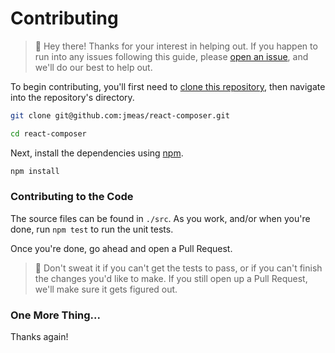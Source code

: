 # Contributing

> :wave: Hey there! Thanks for your interest in helping out. If you happen to
run into any issues following this guide, please
[open an issue](https://github.com/jmeas/react-composer/issues/new?title=Contributing+help),
and we'll do our best to help out.

To begin contributing, you'll first need to
[clone this repository](https://help.github.com/articles/cloning-a-repository/),
then navigate into the repository's directory.

```sh
git clone git@github.com:jmeas/react-composer.git

cd react-composer
```

Next, install the dependencies using [npm](https://www.npmjs.com/).

```js
npm install
```

### Contributing to the Code

The source files can be found in `./src`. As you work, and/or when you're done, run
`npm test` to run the unit tests.

Once you're done, go ahead and open a Pull Request.

> :information_desk_person: Don't sweat it if you can't get the tests to pass,
or if you can't finish the changes you'd like to make. If you still open up a
Pull Request, we'll make sure it gets figured out.

### One More Thing...

Thanks again!